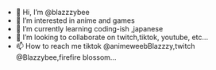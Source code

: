 - 👋 Hi, I’m @blazzzybee
- 👀 I’m interested in anime and games
- 🌱 I’m currently learning coding-ish ,japanese
- 💞️ I’m looking to collaborate on twitch,tiktok, youtube, etc...
- 📫 How to reach me tiktok @animeweebBlazzzy,twitch @Blazzybee,firefire blossom...

<!---
blazzzybee/blazzzybee is a ✨ special ✨ repository because its `README.md` (this file) appears on your GitHub profile.
You can click the Preview link to take a look at your changes.
--->
